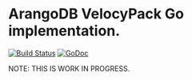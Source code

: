 # ArangoDB VelocyPack Go implementation.


[![Build Status](https://travis-ci.org/arangodb/go-velocypack.svg?branch=master)](https://travis-ci.org/arangodb/go-velocypack)
[![GoDoc](https://godoc.org/github.com/arangodb/go-velocypack?status.svg)](http://godoc.org/github.com/arangodb/go-velocypack)

NOTE: THIS IS WORK IN PROGRESS.
